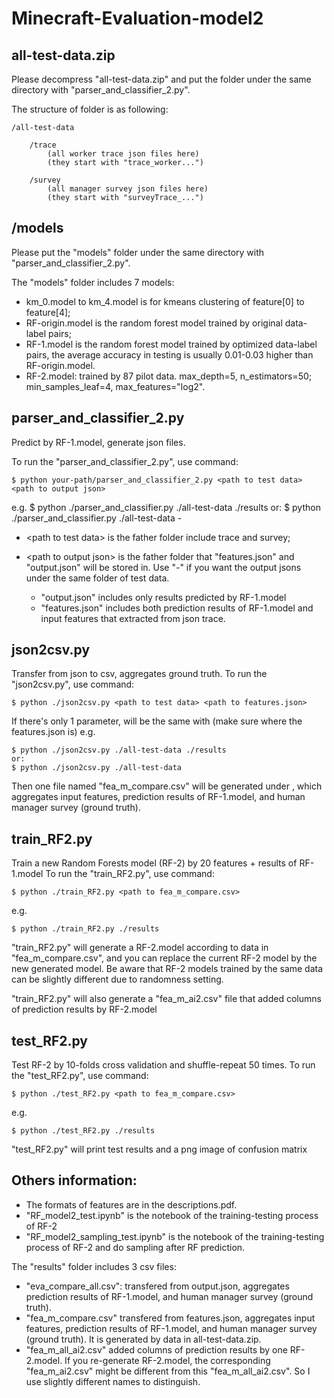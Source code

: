 # Minecraft-Evaluation-model2

## all-test-data.zip
Please decompress "all-test-data.zip" and put the folder under the same directory with "parser_and_classifier_2.py". 

The structure of <all-test-data> folder is as following: 

	/all-test-data 
	
		/trace
			(all worker trace json files here)
			(they start with "trace_worker...")
	
		/survey
			(all manager survey json files here)
			(they start with "surveyTrace_...")

## /models
Please put the "models" folder under the same directory with "parser_and_classifier_2.py".

The "models" folder includes 7 models:
* km_0.model to km_4.model is for kmeans clustering of feature[0] to feature[4];
* RF-origin.model is the random forest model trained by original data-label pairs;
* RF-1.model is the random forest model trained by optimized data-label pairs, the average accuracy in testing is usually 0.01-0.03 higher than RF-origin.model.
* RF-2.model: trained by 87 pilot data. max_depth=5, n_estimators=50; min_samples_leaf=4, max_features="log2".

	
## parser_and_classifier_2.py
Predict by RF-1.model, generate json files.

To run the "parser_and_classifier_2.py", use command:
	
	$ python your-path/parser_and_classifier_2.py <path to test data> <path to output json>
e.g. 
	$ python ./parser_and_classifier.py ./all-test-data ./results
	or:
	$ python ./parser_and_classifier.py ./all-test-data -

* \<path to test data\> is the father folder include trace and survey;
* \<path to output json\> is the father folder that "features.json" and "output.json" will be stored in. Use "-" if you want the output jsons under the same folder of test data.
	
	* "output.json" includes only results predicted by RF-1.model
	* "features.json" includes both prediction results of RF-1.model and input features that extracted from json trace.


## json2csv.py
Transfer from json to csv, aggregates ground truth.
To run the "json2csv.py", use command:
	
	$ python ./json2csv.py <path to test data> <path to features.json> 
If there's only 1 parameter, <path to features.json> will be the same with <path to test data> (make sure where the features.json is)
e.g. 
	
	$ python ./json2csv.py ./all-test-data ./results
	or:
	$ python ./json2csv.py ./all-test-data

Then one file named "fea_m_compare.csv" will be generated under <path to features.json>, which aggregates input features, prediction results of RF-1.model, and human manager survey (ground truth).


## train_RF2.py
Train a new Random Forests model (RF-2) by 20 features + results of RF-1.model
To run the "train_RF2.py", use command:
	
	$ python ./train_RF2.py <path to fea_m_compare.csv>
e.g.
	
	$ python ./train_RF2.py ./results
"train_RF2.py" will generate a RF-2.model according to data in "fea_m_compare.csv", and you can replace the current RF-2 model by the new generated model. Be aware that RF-2 models trained by the same data can be slightly different due to randomness setting. 

"train_RF2.py" will also generate a "fea_m_ai2.csv" file that added columns of prediction results by RF-2.model

## test_RF2.py
Test RF-2 by 10-folds cross validation and shuffle-repeat 50 times.
To run the "test_RF2.py", use command:
	
	$ python ./test_RF2.py <path to fea_m_compare.csv>
e.g.
	
	$ python ./test_RF2.py ./results
"test_RF2.py" will print test results and a png image of confusion matrix

	
## Others information:
* The formats of features are in the descriptions.pdf.
* "RF_model2_test.ipynb" is the notebook of the training-testing process of RF-2
* "RF_model2_sampling_test.ipynb" is the notebook of the training-testing process of RF-2 and do sampling after RF prediction.

The "results" folder includes 3 csv files:
* "eva_compare_all.csv": transfered from output.json, aggregates prediction results of RF-1.model, and human manager survey (ground truth).
* "fea_m_compare.csv" transfered from features.json, aggregates input features, prediction results of RF-1.model, and human manager survey (ground truth). It is generated by data in all-test-data.zip.
* "fea_m_all_ai2.csv" added columns of prediction results by one RF-2.model. If you re-generate RF-2.model, the corresponding "fea_m_ai2.csv" might be different from this "fea_m_all_ai2.csv". So I use slightly different names to distinguish.
